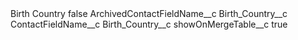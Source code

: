 <?xml version="1.0" encoding="UTF-8"?>
<CustomMetadata xmlns="http://soap.sforce.com/2006/04/metadata" xmlns:xsi="http://www.w3.org/2001/XMLSchema-instance" xmlns:xsd="http://www.w3.org/2001/XMLSchema">
    <label>Birth Country</label>
    <protected>false</protected>
    <values>
        <field>ArchivedContactFieldName__c</field>
        <value xsi:type="xsd:string">Birth_Country__c</value>
    </values>
    <values>
        <field>ContactFieldName__c</field>
        <value xsi:type="xsd:string">Birth_Country__c</value>
    </values>
    <values>
        <field>showOnMergeTable__c</field>
        <value xsi:type="xsd:boolean">true</value>
    </values>
</CustomMetadata>
